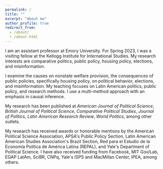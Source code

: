 ```yaml
---
permalink: /
title: ""
excerpt: "About me"
author_profile: true
redirect_from: 
  - /about/
  - /about.html
---
```


I am an  assistant  professor  at  Emory  University. For Spring 2023, I was a visiting fellow at the Kellogg Institute for International Studies.  My  research  interests  are comparative  politics,  public  policy, housing policy,  elections, and misinformation. 

I examine the causes on  nonstate  welfare  provision,  the  consequences  of  public  policies, specifically housing policy,  on  political behavior, elections, and misinformation. My teaching focuses on Latin American politics, public policy, and research methods. I use a multi-method approach with an emphasis in causal inference.

My research has been published at *American Journal of Political Science*, *British Journal of Political Science*, *Comparative Political Studies*, *Journal of Politics*, *Latin American Research Review*, *World Politics*, among other outlets. 

My research has received awards or honorable mentions by the American Political Science Association, APSA's Public  Policy  Section, Latin American American Studies Association's Brazil Section, Red para el Estudio de la Economía Política de América Latina (REPAL), and Yale's Department of Political Science. I have also received funding from Facebook, MIT Gov/Lab, EGAP LatAm, SciBR, CNPq, Yale's ISPS and MacMillan Center, IPEA, among others.



